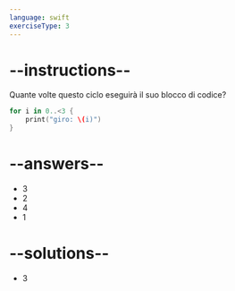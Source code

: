 ```yaml
---
language: swift
exerciseType: 3
---
```


# --instructions--

Quante volte questo ciclo eseguirà il suo blocco di codice?
```swift
for i in 0..<3 {
	print("giro: \(i)")
}
```

# --answers--

- 3
- 2
- 4
- 1

# --solutions--

- 3
